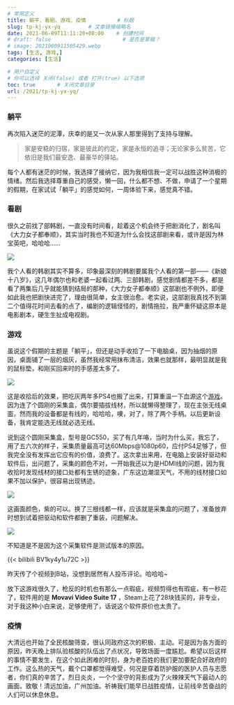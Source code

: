 ```yaml
---
# 常用定义
title: 躺平、看剧、游戏、疫情          # 标题
slug: tp-kj-yx-yq         # 文章链接缩略名
date: 2021-06-09T11:11:20+08:00    # 创建时间
# draft: false                       # 是否是草稿？
# image: 2021060911505429.webp
tags: [生活, 游戏,]
categories: [生活]

# 用户自定义
# 你可以选择 关闭(false) 或者 打开(true) 以下选项
toc: true       # 关闭文章目录
url: /2021/tp-kj-yx-yq/
---
```


### 躺平

再次陷入迷茫的泥潭，庆幸的是又一次从家人那里得到了支持与理解。

> 家是安稳的归宿，家是彼此的约定，家是永恒的追寻；无论家多么贫苦，它依旧是我们最安逸、最豪华的驿站。

每个人都有迷茫的时候，我选择了接纳它，因为我相信我一定可以战胜这种消极的情绪。然后我选择尊重自己的感受，懒一回，什么都不想、不做，申请了一个星期的假期，在家试试「躺平」的感觉如何，一周体验下来，感觉真不错。

### 看剧

很久之前找了部韩剧，一直没有时间看，趁着这个机会终于把剧消化了，剧名叫《大力女子都奉顺》，其实当时我也不知道为什么会找这部剧来看，或许是因为林宝英吧，哈哈哈……

![](https://cdn.qylao.com/laomai/2023/02/27/163fc34c8a77c4-1.webp)

我个人看的韩剧其实不算多，印象最深刻的韩剧要属我个人看的第一部——《新娘十八岁》，这几年偶尔也和老婆一起看过两、三部韩剧，感觉剧情都差不多，都是看了两集后几乎就能猜到结局的那种，《大力女子都奉顺》这部剧也不例外，即便如此我也把剧快进完了，理由很简单，女主很治愈。老实说，这部剧我真找不到第二个值得花时间去看的点了，编剧的逻辑怪怪的，剧情拖拉，我严重怀疑这原本是电影剧本，硬生生扯成电视剧。

### 游戏

虽说这个假期的主题是「躺平」，但还是动手收拾了一下电脑桌，因为抽烟的原因，桌面铺了一层的烟灰，虽然我经常用抹布清洁，效果也就那样，最明显就是我的鼠标垫，和刚买回来时的手感差太多了。

![](https://cdn.qylao.com/laomai/2023/02/27/163fc34c8ae638-1.webp)

这是收拾后的效果，把吃灰两年多PS4也搬了出来，打算重温一下血源这个[游戏](游戏.md)。因为连了个圆刚的采集盒，偶尔要插拔线材，所以就懒得整理了，现在主张无线桌面，然而我的设备都是有线的，哈哈哈，噢，对了，除了两个手柄。以后更新设备，我肯定能选无线就必选无线。

说到这个圆刚采集盒，型号是GC550，买了有几年咯，当时为什么买，我忘了，用了五六次的样子，采集质量最高可达60Mbps@1080p60，应付PS4足够了，但我完全没有发挥出它应有的价值，浪费了。这次拿出来用，在电脑上安装好驱动和软件后，出问题了，采集的颜色不对，一开始我还以为是HDMI线的问题，因为我收拾时发现线材的接口处都有生锈的迹象，广东这边潮湿天气，不用的线材接口如果不加以保护，很容易出现锈迹。

![](https://cdn.qylao.com/laomai/2023/02/27/163fc34c8b5c59-1.webp)

这画面颜色，紫的可以。换了三根线都一样，应该就是采集盒的问题了，准备放弃时想到试着把驱动和软件都删了重装，问题解决。

![](https://cdn.qylao.com/laomai/2023/02/27/163fc34c8bea96-1.webp)

不知道是不是因为这个采集软件是测试版本的原因。

{{< bilibili BV1ky4y1u72C >}}

昨天传了个视频到B站，没想到居然有人投币评论。哈哈哈~

放下这游戏很久了，枪反的时机也有那么一点瑕疵，视频剪得也有瑕疵，有一秒花了，软件用的是 **Movavi Video Suite 17** ，Steam上花了28块钱买的，非专业，对于我这种小白来说，足够使用了，话说这个软件原价也太贵了。

### 疫情

大清远也开始了全民核酸筛查，很认同政府这次的积极、主动。可是因为各方面的原因，昨天晚上排队验核酸的队伍出了点状况，导致场面一度尴尬。希望以后这样的事情不要发生，在这个如此困难的时刻，身为老百姓的我们更加要配合好政府的工作。这么热的天气，戴个口罩都觉得难受，何况是穿着防护服的医护人员与志愿者，你们真的辛苦了。烈日炎炎，一个个坚守的背影成为了火辣辣天气下最动人的画面。致敬！清远加油，广州加油。祈祷我们能早日战胜疫情，让前线辛苦奋战的人们可以休息休息。

